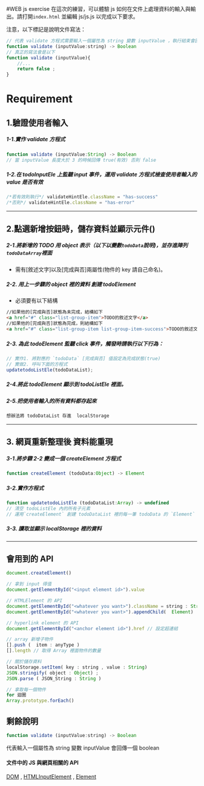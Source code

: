 
#WEB js exercise
在這次的練習，可以體驗 js 如何在文件上處理資料的輸入與輸出。請打開`index.html` 並編輯 js/js.js 以完成以下要求。

注意，以下標記是說明文件寫法：

```javascript
// 代表 validate 方程式需要輸入一個屬性為 string 變數 inputValue ，執行結束會回傳一個 boolean，
function validate (inputValue:string) -> Boolean
// 真正的寫法會是以下
function validate (inputValue){
	//...
	return false ;
}
```
# Requirement

## 1.驗證使用者輸入

##### 1-1.實作 validate 方程式
```javascript
function validate (inputValue:String) -> Boolean
// 當 inputValue 長度大於 3 的時候回傳 true(有效) 否則 false
```

##### 1-2.在 todoInputEle 上監聽 input 事件，運用 validate 方程式檢查使用者輸入的 value 是否有效
```javascript
/*若有效則執行*/ validateHintEle.className = "has-success"
/*否則*/ validateHintEle.className = "has-error"
```
___

## 2.點選新增按鈕時，儲存資料並顯示元件()

##### 2-1.將新增的 TODO 用 object 表示（以下以變數`todoData`說明)，並存進陣列`todoDataArray`裡面
* 需有[敘述文字]以及[完成與否]兩屬性(物件的 key 請自己命名)。

##### 2-2. 用上一步驟的 object 裡的資料 創建 todoElement
* 必須要有以下結構
```html
//如果他的[完成與否]狀態為未完成，結構如下
<a href="#" class="list-group-item">TODO的敘述文字</a>
//如果他的[完成與否]狀態為完成，則結構如下
<a href="#" class="list-group-item list-group-item-success">TODO的敘述文字</a>
```

##### 2-3. 為此 todoElement 監聽 click 事件，觸發時請執行以下行為：
```javascript
// 實作1. 將對應的 `todoData` [完成與否] 值設定為完成狀態(true)
// 實做2. 呼叫下面的方程式
updatetodoListEle(todoDataList);
```

##### 2-4.將此 todoElement 顯示到 todoListEle 裡面。

##### 2-5.把使用者輸入的所有資料都存起來
```javascript
想辦法將 todoDataList 存進  localStorage
```

___

## 3. 網頁重新整理後 資料能重現

##### 3-1.將步驟 2-2 變成一個 createElement 方程式
```javascript
function createElement (todoData:Object) -> Element
```

##### 3-2.實作方程式
```javascript
function updatetodoListEle (todoDataList:Array) -> undefined
// 清空 todoListEle 內的所有子元素
// 運用`createElement` 創建 todoDataList 裡的每一筆 todoData 的 `Element`
```

##### 3-3. 讀取並顯示 localStorage 裡的資料

___





## 會用到的 API

```javascript
document.createElement()

// 拿到 input 得值
document.getElementById("<input element id>").value  

// HTMLElement 的 API
document.getElementById("<whatever you want>").className = string : String
document.getElementById("<whatever you want>").appendChild(  Element)

// hyperlink element 的 API
document.getElementById("<anchor element id>").href // 設定超連結

// array 新增子物件
[].push (  item : anyType )
[].length // 取得 Array 裡面物件的數量

// 關於儲存資料
localStorage.setItem( key : string , value : String)
JSON.stringify( object : Object) ;
JSON.parse ( JSON_String : String )

// 拿取每一個物件
for 迴圈
Array.prototype.forEach()
```





## 剩餘說明
```javascript
function validate (inputValue:string) -> Boolean
```
代表輸入一個屬性為 string 變數 inputValue 會回傳一個 boolean

#### 文件中的 JS 與網頁相關的 API

[DOM](https://developer.mozilla.org/en-US/docs/Web/API/Document) , [HTMLInputElement](https://developer.mozilla.org/zh-TW/docs/Web/API/HTMLInputElement) ,
[Element](https://developer.mozilla.org/en-US/docs/Web/API/Element)
